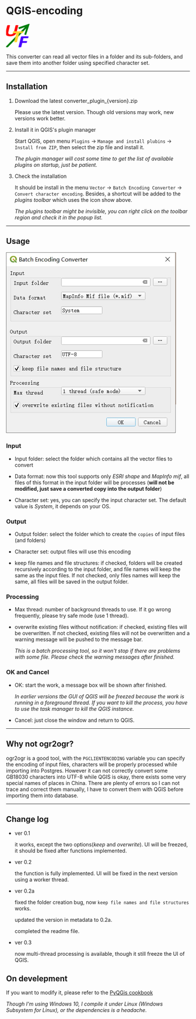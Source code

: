 # QGIS-encoding

![UI](/img/icon.png)

This converter can read all vector files in a folder and its sub-folders, and save them into another folder using specified character set.

----------------

## Installation

1. Download the latest converter_plugin_{version}.zip

    Please use the latest version. Though old versions may work, new versions work better.

2. Install it in QGIS's plugin manager 

    Start QGIS, open menu `Plugins` -> `Manage and install plubins` -> `Install from ZIP`, then select the zip file and install it.

    *The plugin manager will cost some time to get the list of available plugins on startup, just be patient.*

3. Check the installation
    
    It should be install in the menu `Vector` -> `Batch Encoding Converter` -> `Convert character encoding`. Besides, a shortcut will be added to the *plugins toolbar* which uses the icon show above. 

    *The plugins toolbar might be invisible, you can right click on the toolbar region and check it in the popup list.*

----------------

## Usage

![UI](/img/ui.jpg)

### Input
+ Input folder: select the folder which contains all the vector files to convert

+ Data format: now this tool supports only *ESRI shape* and *MapInfo mif*, all files of this format in the input folder will be processes (**will not be modified, just save a converted copy into the output folder**)

+ Character set: yes, you can specify the input character set. The default value is *System*, it depends on your OS.

### Output

+ Output folder: select the folder which to create the `copies` of input files (and folders)

+ Character set: output files will use this encoding

+ keep file names and file structures: if checked, folders will be created recursively according to the input folder, and file names will keep the same as the input files. If not checked, only files names will keep the same, all files will be saved in the output folder. 

### Processing

+ Max thread: number of background threads to use. If it go wrong frequently, please try safe mode (use 1 thread).

+ overwrite existing files without notification: if checked, existing files will be overwritten. If not checked, existing files will not be overwritten and a warning message will be pushed to the message bar.

    *This is a batch processing tool, so it won't stop if there are problems with some file. Please check the warning messages after finished.*

### OK and Cancel

+ OK: start the work, a message box will be shown after finished. 

    *In earlier versions tbe GUI of QGIS will be freezed because the work is running in a foreground thread. If you want to kill the process, you have to use the task manager to kill the QGIS instance.*

+ Cancel: just close the window and return to QGIS.

---------------

## Why not ogr2ogr?

ogr2ogr is a good tool,  with the `PGCLIENTENCODING` variable you can specify the encoding of input files, characters will be properly processed while importing into Postgres. However it can not correctly convert some GB18030 characters into UTF-8 while QGIS is okay, there exists some very special names of places in China. There are plenty of errors so I can not trace and correct them manually, I have to convert them with QGIS before importing them into database.

---------------

## Change log

+ ver 0.1 

    it works, except the two options(*keep* and *overwrite*). UI will be freezed, it should be fixed after functions implemented.

+ ver 0.2 

    the function is fully implemented. UI will be fixed in the next version using a worker thread. 

+ ver 0.2a

    fixed the folder creation bug, now `keep file names and file structures` works.

    updated the version in metadata to 0.2a.

    completed the readme file.

+ ver 0.3

    now multi-thread processing is available, though it still freeze the UI of QGIS.


## On develepment

If you want to modify it, please refer to the [PyQGis cookbook](https://docs.qgis.org/testing/en/docs/pyqgis_developer_cookbook/plugins/plugins.html)

*Though I'm using Windows 10, I compile it under Linux (Windows Subsystem for Linux), or the dependencies is a headache.*


